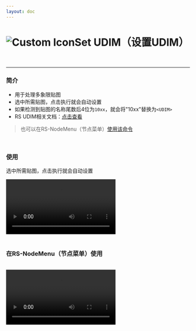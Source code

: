 ```yaml
---
layout: doc
---
```

# <span class="h1-icon"><img src="/img/SG-Set UDIM.webp" alt="Custom Icon"></span>Set UDIM（设置UDIM）

<br/>

---

### 简介

- 用于处理多象限贴图
- 选中所需贴图，点击执行就会自动设置
- 如果检测到贴图的名称尾数后4位为`10xx`，就会将"10xx"替换为`<UDIM>`
- RS UDIM相关文档：[点击查看](https://help.maxon.net/r3d/cinema/en-us/#html/UDIM+and+UVTILE.html)

> 也可以在RS-NodeMenu（节点菜单）[使用该命令](03-RSG-NodeMenu-setting)

<br/>


### 使用
选中所需贴图，点击执行就会自动设置
<br/>

<video controls>
  <source src="/img/rs-nodesg-2-udim-01.webm" type="video/webm">
</video>

<br/>
<br/>

### 在RS-NodeMenu（节点菜单）使用
<br/>

<video controls>
  <source src="/img/rs-nodesg-2-udim-02.webm" type="video/webm">
</video>

<br/>
<br/>